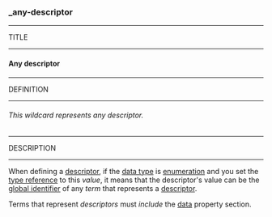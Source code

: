 ### _any-descriptor



------
TITLE

------

#### Any descriptor



------
DEFINITION

------

###### This wildcard represents any descriptor.



------
DESCRIPTION

------

When defining a [descriptor](_term_descriptor), if the [data type](_type) is [enumeration](_type_string_enum) and you set the [type reference](_kind_) to this *value*, it means that the descriptor's value can be the [global identifier](_gid) of any *term* that represents a [descriptor](_term_descriptor).

Terms that represent *descriptors* must *include* the [data](_data) property section.